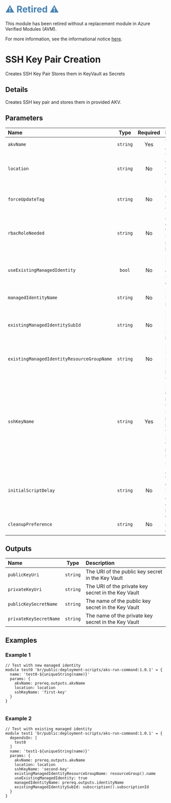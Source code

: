 <h1 style="color: steelblue;">⚠️ Retired ⚠️</h1>

This module has been retired without a replacement module in Azure Verified Modules (AVM).

For more information, see the informational notice [here](https://github.com/Azure/bicep-registry-modules?tab=readme-ov-file#%EF%B8%8F-new-standard-for-bicep-modules---avm-%EF%B8%8F).

# SSH Key Pair Creation

Creates SSH Key Pair Stores them in KeyVault as Secrets

## Details

Creates SSH key pair and stores them in provided AKV.

## Parameters

| Name                                       | Type     | Required | Description                                                                                                                                                                                                   |
| :----------------------------------------- | :------: | :------: | :------------------------------------------------------------------------------------------------------------------------------------------------------------------------------------------------------------ |
| `akvName`                                  | `string` | Yes      | The name of the Azure Key Vault                                                                                                                                                                               |
| `location`                                 | `string` | No       | The location of the Key Vault and where to deploy the module resources to                                                                                                                                     |
| `forceUpdateTag`                           | `string` | No       | How the deployment script should be forced to execute                                                                                                                                                         |
| `rbacRoleNeeded`                           | `string` | No       | Azure RoleId that are required for the DeploymentScript resource to import images                                                                                                                             |
| `useExistingManagedIdentity`               | `bool`   | No       | Does the Managed Identity already exists, or should be created                                                                                                                                                |
| `managedIdentityName`                      | `string` | No       | Name of the Managed Identity resource                                                                                                                                                                         |
| `existingManagedIdentitySubId`             | `string` | No       | For an existing Managed Identity, the Subscription Id it is located in                                                                                                                                        |
| `existingManagedIdentityResourceGroupName` | `string` | No       | For an existing Managed Identity, the Resource Group it is located in                                                                                                                                         |
| `sshKeyName`                               | `string` | Yes      | The name of the SSH Key to be created.<br />if name is my-virtual-machine-ssh then the private key will be named my-virtual-machine-sshprivate and the public key will be named my-virtual-machine-sshpublic. |
| `initialScriptDelay`                       | `string` | No       | A delay before the script import operation starts. Primarily to allow Azure AAD Role Assignments to propagate                                                                                                 |
| `cleanupPreference`                        | `string` | No       | When the script resource is cleaned up                                                                                                                                                                        |

## Outputs

| Name                   | Type     | Description                                         |
| :--------------------- | :------: | :-------------------------------------------------- |
| `publicKeyUri`         | `string` | The URI of the public key secret in the Key Vault   |
| `privateKeyUri`        | `string` | The URI of the private key secret in the Key Vault  |
| `publicKeySecretName`  | `string` | The name of the public key secret in the Key Vault  |
| `privateKeySecretName` | `string` | The name of the private key secret in the Key Vault |

## Examples

### Example 1

```bicep
// Test with new managed identity
module test0 'br/public:deployment-scripts/aks-run-command:1.0.1' = {
  name: 'test0-${uniqueString(name)}'
  params: {
    akvName: prereq.outputs.akvName
    location: location
    sshKeyName: 'first-key'
  }
}


```

### Example 2

```bicep
// Test with existing managed identity
module test1 'br/public:deployment-scripts/aks-run-command:1.0.1' = {
  dependsOn: [
    test0
  ]
  name: 'test1-${uniqueString(name)}'
  params: {
    akvName: prereq.outputs.akvName
    location: location
    sshKeyName: 'second-key'
    existingManagedIdentityResourceGroupName: resourceGroup().name
    useExistingManagedIdentity: true
    managedIdentityName: prereq.outputs.identityName
    existingManagedIdentitySubId: subscription().subscriptionId
  }
}
```
